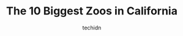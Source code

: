 ---
layout: ampstory
image: https://i0.wp.com/paketmu.com/wp-content/uploads/2023/06/the-living-desert-zoo-and-gardens-0-in-california-1686363669.jpeg?resize=640,853
author: techidn
featured: false
description: Explore the diverse Zoo scene in California, home to an incredible selection of 10 establishments catering to every taste. Whether youre in search of iconic favorites or undiscovered treasu
title: The 10 Biggest Zoos in California
cover:
   title: The 10 Biggest Zoos in California
   subtitle: RICKPATE
   background: https://paketmu.com/wp-content/uploads/2023/06/the-living-desert-zoo-and-gardens-0-in-california-1686363669.jpeg

pages: 
 - layout: thirds
   top: <h1>#1 Los Angeles Zoo</h1>
   bottom: "<p>I always enjoy going to the zoo and the other events that they have like zoo lights are worth it its not as small as you would worry it would be. You are allowed to brin</p>"
   background: https://paketmu.com/wp-content/uploads/2023/06/the-living-desert-zoo-and-gardens-1-in-california-1686363670.jpeg
   backgroundblur: true
 - layout: thirds
   top: <h1>#2 San Francisco Zoo</h1>
   bottom: "<p>Very nice zoo. All the animals look so happy.  We caught 2 river otters wrestling with each other that was so cute. My daughter really liked all of the giraffes looking s</p>"
   background: https://paketmu.com/wp-content/uploads/2023/06/the-living-desert-zoo-and-gardens-2-in-california-1686363671.jpeg
   cta:
      link: https://paketmu.com/the-10-biggest-zoos-in-california/
      text: The 10 Biggest Zoos in California
 - layout: thirds
   top: <h1>#3 Fresno Chaffee Zoo</h1>
   bottom: "<p>Its a great little zoo! The improvements they are making are wonderful. They updated the dinosaur part which is awesome now! The little water play area was neat but Iâ</p>"
   background: https://paketmu.com/wp-content/uploads/2023/06/the-living-desert-zoo-and-gardens-3-in-california-1686363671.jpeg
   cta:
      link: https://paketmu.com/the-10-biggest-zoos-in-california/
      text: The 10 Biggest Zoos in California
 - layout: thirds
   top: <h1>#4 Oakland Zoo</h1>
   bottom: "<p>9777 Golf Links Rd, Oakland, CA 94605, United States</p>"
   background: https://images.unsplash.com/photo-1484589065579-248aad0d8b13?ixlib=rb-4.0.3&ixid=MnwxMjA3fDB8MHxwaG90by1wYWdlfHx8fGVufDB8fHx8&auto=format&fit=crop&w=640&h=853&q=80
   cta:
      link: https://paketmu.com/the-10-biggest-zoos-in-california/
      text: The 10 Biggest Zoos in California
 - layout: thirds
   top: <h1>#5 The Living Desert Zoo and Gardens</h1>
   bottom: "<p>47900 Portola Ave, Palm Desert, CA 92260, United States</p>"
   background: https://images.unsplash.com/photo-1567095761054-7a02e69e5c43?ixlib=rb-4.0.3&ixid=MnwxMjA3fDB8MHxwaG90by1wYWdlfHx8fGVufDB8fHx8&auto=format&fit=crop&w=640&h=853&q=80
   cta:
      link: https://paketmu.com/the-10-biggest-zoos-in-california/
      text: The 10 Biggest Zoos in California
 - layout: thirds
   top: <h1>#6 Sacramento Zoo</h1>
   bottom: "<p>3930 W Land Park Dr, Sacramento, CA 95822, United States</p>"
   background: https://images.unsplash.com/photo-1489648022186-8f49310909a0?ixlib=rb-4.0.3&ixid=MnwxMjA3fDB8MHxwaG90by1wYWdlfHx8fGVufDB8fHx8&auto=format&fit=crop&w=640&h=853&q=80
   cta:
      link: https://paketmu.com/the-10-biggest-zoos-in-california/
      text: The 10 Biggest Zoos in California
 - layout: thirds
   top: <h1>#7 Santa Barbara Zoo</h1>
   bottom: "<p>500 Ninos Dr, Santa Barbara, CA 93103, United States</p>"
   background: https://images.unsplash.com/photo-1533735380053-eb8d0759b24a?ixlib=rb-4.0.3&ixid=MnwxMjA3fDB8MHxwaG90by1wYWdlfHx8fGVufDB8fHx8&auto=format&fit=crop&w=640&h=853&q=80
   cta:
      link: https://paketmu.com/the-10-biggest-zoos-in-california/
      text: The 10 Biggest Zoos in California
 - layout: thirds
   middle: Continue reading...
   background: https://images.unsplash.com/photo-1618005182384-a83a8bd57fbe?ixlib=rb-4.0.3&ixid=MnwxMjA3fDB8MHxwaG90by1wYWdlfHx8fGVufDB8fHx8&auto=format&fit=crop&w=640&h=853&q=80
   cta:
      link: https://paketmu.com/the-10-biggest-zoos-in-california/
      text: The 10 Biggest Zoos in California
      
---